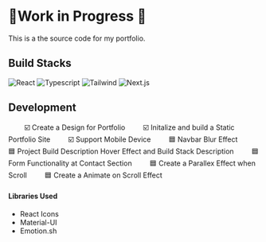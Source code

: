 # 🚧Work in Progress 🚧
This is a the source code for my portfolio.
## Build Stacks
![React](https://img.shields.io/badge/React-20232A?style=for-the-badge&logo=react&logoColor=61DAFB) ![Typescript](	https://img.shields.io/badge/TypeScript-007ACC?style=for-the-badge&logo=typescript&logoColor=white) ![Tailwind](https://img.shields.io/badge/Tailwind_CSS-38B2AC?style=for-the-badge&logo=tailwind-css&logoColor=white) ![Next.js](https://img.shields.io/badge/next.js-000000?style=for-the-badge&logo=nextdotjs&logoColor=white)

## Development
&emsp;&emsp; ☑️ Create a Design for  Portfolio
&emsp;&emsp; ☑️ Initalize and build  a Static  Portfolio Site
&emsp;&emsp; ☑️ Support Mobile  Device
&emsp;&emsp; 🟦 Navbar Blur Effect
&emsp;&emsp; 🟦 Project Build Description Hover Effect and Build Stack Description
&emsp;&emsp; 🟦 Form Functionality at Contact Section
&emsp;&emsp; 🟦 Create a Parallex Effect when Scroll
&emsp;&emsp; 🟦 Create a Animate on Scroll Effect

#### Libraries Used
* React Icons
* Material-UI
* Emotion.sh




